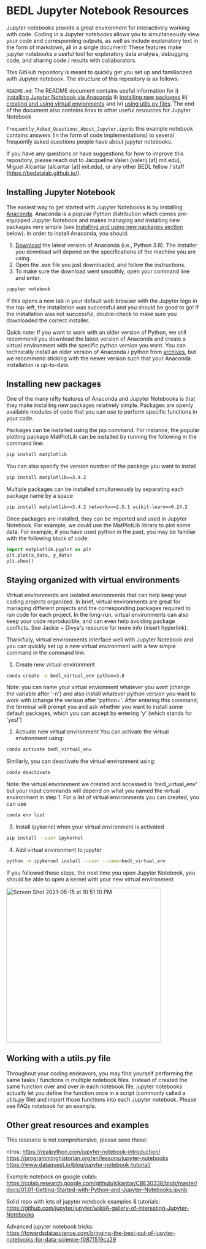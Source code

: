 # BEDL Jupyter Notebook Resources

Jupyter notebooks provide a great environment for interactively working with code. Coding in a Jupyter notebooks allows you to simultaneously view your code and corresponding outputs, as well as include explanatory text in the form of markdown, all in a single document! These features make jupyter notebooks a useful tool for exploratory data analysis, debugging code, and sharing code / results with collaborators. 

This GitHub repository is meant to quickly get you set up and familiarized with Jupyter notebook. The structure of this repository is as follows:

<code>README.md</code>: The README document contains useful information for i) [installing Jupyter Notebook via Anaconda](#installing-jupyter-notebook) ii) [installing new packages](installing-new-packages) iii) [creating and using virtual envionments](staying-organized-with-virtual-environments) and iv) [using utils.py files](working-with-a-utils.py-file). The end of the document also contains links to other useful resources for Jupyter Notebook

<code>Frequently_Asked_Questions_About_Jupyter.ipynb</code>: this example notebook contains answers (in the form of code implementations) to several frequently asked questions people have about jupyter notebooks. 

If you have any questions or have suggestions for how to improve this repository, please reach out to Jacqueline Valeri (valerij [at] mit.edu), Miguel Alcantar (alcantar [at] mit.edu), or any other BEDL fellow / staff (https://bedatalab.github.io/). 

## Installing Jupyter Notebook 
The easiest way to get started with Jupyter Notebooks is by installing [Anaconda](https://www.anaconda.com/products/individual#Downloads). Anaconda is a popular Python distribution which comes pre-equipped Jupyter Notebook and makes managing and installing new packages very simple (see [Installing and using new packages section](#installing-and-using-new-packages) below). In order to install Anaconda, you should:

1. [Download](https://www.anaconda.com/products/individual#Downloads) the latest version of Anaconda (i.e., Python 3.8). The installer you download will depend on the specifications of the machine you are using.
2. Open the .exe file you just downloaded, and follow the instructions.
3. To make sure the download went smoothly, open your command line and enter.

```bash
jupyter notebook
```
If this opens a new tab in your default web browser with the Jupyter logo in the top-left, the installation was successful and you should be good to go! If the installation was not successful, double-check to make sure you downloaded the correct installer. 

Quick note: If you want to work with an older version of Python, we still recommend you download the latest version of Anaconda and create a virtual environment with the specific python version you want. You can technically install an older version of Anaconda / python from [archives](https://repo.anaconda.com/archive/), but we recommend sticking with the newer version such that your Anaconda installation is up-to-date. 

## Installing new packages

One of the many nifty features of Anaconda and Jupyter Notebooks is that they make installing new packages relatively simple. Packages are openly available modules of code that you can use to perform specific functions in your code. 

Packages can be installed using the pip command. For instance, the popular plotting package MatPlotLib can be installed by running the following in the command line:

```bash
pip install matplotlib
```

You can also specify the version number of the package you want to install

```bash
pip install matplotlib==3.4.2
```

Multiple packages can be installed simultaneously by separating each package name by a space

```bash
pip install matplotlib==3.4.2 networkx==2.5.1 scikit-learn==0.24.2
```

Once packages are installed, they can be imported and used in Jupyter Notebook. For example, we could use the MatPlotLib library to plot some data. For example, if you have used python in the past, you may be familiar with the following block of code:

```python 
import matplotlib.pyplot as plt
plt.plot(x_data, y_data)
plt.show()
```
## Staying organized with virtual environments
Virtual environments are isolated environments that can help keep your coding projects organized. In brief, virtual environments are great for managing different projects and the corresponding packages required to run code for each project. In the long-run, virtual environments can also keep your code reproducible, and can even help avoiding package conflicts. See Jackie + Divya's resource for more info (insert hyperlink). 

Thankfully, virtual environments interface well with Jupyter Notebook and you can quickly set up a new virtual environment with a few simple command in the command link:
1. Create new virtual environment
```bash
conda create -n bedl_virtual_env python=3.8
```
Note: you can name your virtual envionment whatever you want (change the variable after '-n') and also install whatever python version you want to work with (change the verison after 'python='. After entering this command, the terminal will prompt you and ask whether you want to install some default packages, which you can accept by entering 'y' (which stands for 'yes!')

2. Activate new virtual environment
You can activate the virtual environment using:
```bash
conda activate bedl_virtual_env
```
Similarly, you can deactivate the virtual environment using:

```bash
conda deactivate

```

Note: the virtual environment we created and accessed is 'bedl_virtual_env' but your input commands will depend on what you named the virtual environment in step 1. For a list of virtual environments you can created, you can use

```bash
conda env list
````

3. Install ipykernel when your virtual environment is activated
```bash
pip install --user ipykernel
```
4. Add virtual environment to jupyter 
```bash
python -m ipykernel install --user --name=bedl_virtual_env
```
If you followed these steps, the next time you open Jupyter Notebook, you should be able to open a kernel with your new virtual environment

<img width="403" alt="Screen Shot 2021-05-15 at 10 51 10 PM" src="https://user-images.githubusercontent.com/43210496/118383894-10866400-b5d0-11eb-91bf-73bddd3d4854.png">

## Working with a utils.py file
Throughout your coding endeavors, you may find yourself performing the same tasks / functions in multiple notebook files. Instead of created the same function over and over in each notebook file, jupyter notebooks actually let you define the function once in a script (commonly called a utils.py file) and import those functions into each Jupyter notebook. Please see FAQs notebook for an example.

## Other great resources and examples

This resource is not comprehensive, please seee these:

ntros: 
https://realpython.com/jupyter-notebook-introduction/
https://programminghistorian.org/en/lessons/jupyter-notebooks
https://www.dataquest.io/blog/jupyter-notebook-tutorial/

Example notebook on google colab: https://colab.research.google.com/github/jckantor/CBE30338/blob/master/docs/01.01-Getting-Started-with-Python-and-Jupyter-Notebooks.ipynb

Solid repo with lots of jupyter notebook examples & tutorials: https://github.com/jupyter/jupyter/wiki/A-gallery-of-interesting-Jupyter-Notebooks

Advanced jupyter notebook tricks: https://towardsdatascience.com/bringing-the-best-out-of-jupyter-notebooks-for-data-science-f0871519ca29
